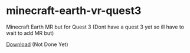 # minecraft-earth-vr-quest3
 Minecraft Earth MR but for Quest 3 (Dont have a quest 3 yet so ill have to wait to add MR but)

 [Download](https://aethefurry.github.io/minecraftearth/) (Not Done Yet)
